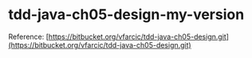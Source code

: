 # tdd-java-ch05-design-my-version

Reference: [https://bitbucket.org/vfarcic/tdd-java-ch05-design.git](https://bitbucket.org/vfarcic/tdd-java-ch05-design.git)
